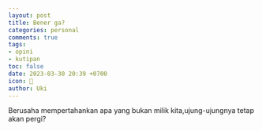 ```yaml
---
layout: post
title: Bener ga?
categories: personal
comments: true
tags:
- opini
- kutipan
toc: false
date: 2023-03-30 20:39 +0700
icon: 💩
author: Uki
---
```

Berusaha mempertahankan apa yang bukan milik kita,ujung-ujungnya tetap akan pergi?
